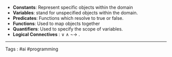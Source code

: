 - **Constants**: Represent specific objects within the domain 
- **Variables**: stand for unspecified objects within the domain. 
- **Predicates**: Functions which resolve to true or false. 
- **Functions**: Used to map objects together
- **Quantifiers**: Used to specify the scope of variables. 
- **Logical Connectives** : $\vee \wedge \neg \rightarrow$ .
___
Tags : #ai #programming 